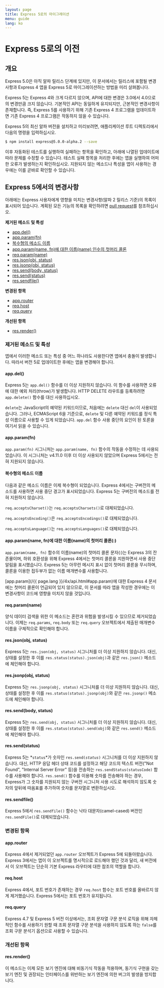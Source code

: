 ```yaml
---
layout: page
title: Express 5로의 마이그레이션
menu: guide
lang: ko
---
```


# Express 5로의 이전

<h2 id="overview">개요</h2>

Express 5.0은 아직 알파 릴리스 단계에 있지만, 이 문서에서는 릴리스에 포함될 변경사항과 Express 4 앱을 Express 5로 마이그레이션하는 방법을 미리 살펴봅니다.

Express 5는 Express 4와 크게 다르지 않으며, API에 대한 변경은 3.0에서 4.0으로의 변경만큼 크지 않습니다.  기본적인 API는 동일하게 유지되지만, 근본적인 변경사항이 존재합니다. 즉, Express 5를 사용하기 위해 기존 Express 4 프로그램을 업데이트하면 기존 Express 4 프로그램은 작동하지 않을 수 있습니다.

Express 5의 최신 알파 버전을 설치하고 미리보려면, 애플리케이션 루트 디렉토리에서 다음의 명령을 입력하십시오.

```sh
$ npm install express@5.0.0-alpha.2 --save
```

이후 자동화된 테스트를 실행하여 실패하는 항목을 확인하고, 아래에 나열된 업데이트에 따라 문제를 수정할 수 있습니다. 테스트 실패 항목을 처리한 후에는 앱을 실행하여 어떠한 오류가 발생하는지 확인하십시오. 지원되지 않는 메소드나 특성을 앱이 사용하는 경우에는 이를 곧바로 확인할 수 있습니다.

<h2 id="changes">Express 5에서의 변경사항</h2>

아래에는 Express 사용자에게 영향을 미치는 변경사항(알파 2 릴리스 기준)의 목록이 표시되어 있습니다.
계획된 모든 기능의 목록을 확인하려면 [pull request](https://github.com/strongloop/express/pull/2237)를 참조하십시오.

**제거된 메소드 및 특성**

<ul class="doclist">
  <li><a href="#app.del">app.del()</a></li>
  <li><a href="#app.param">app.param(fn)</a></li>
  <li><a href="#plural">복수형의 메소드 이름</a></li>
  <li><a href="#leading">app.param(name, fn)에 대한 이름(name) 인수의 첫머리 콜론</a></li>
  <li><a href="#req.param">req.param(name)</a></li>
  <li><a href="#res.json">res.json(obj, status)</a></li>
  <li><a href="#res.jsonp">res.jsonp(obj, status)</a></li>
  <li><a href="#res.send.body">res.send(body, status)</a></li>
  <li><a href="#res.send.status">res.send(status)</a></li>
  <li><a href="#res.sendfile">res.sendfile()</a></li>
</ul>

**변경된 항목**

<ul class="doclist">
  <li><a href="#app.router">app.router</a></li>
  <li><a href="#req.host">req.host</a></li>
  <li><a href="#req.query">req.query</a></li>
</ul>

**개선된 항목**

<ul class="doclist">
  <li><a href="#res.render">res.render()</a></li>
</ul>

<h3>제거된 메소드 및 특성</h3>

앱에서 이러한 메소드 또는 특성 중 어느 하나라도 사용한다면 앱에서 충돌이 발생합니다. 따라서 버전 5로 업데이트한 후에는 앱을 변경해야 합니다.

<h4 id="app.del">app.del()</h4>

Express 5는 `app.del()` 함수를 더 이상 지원하지 않습니다. 이 함수를 사용하면 오류에 대한 예외 처리(throw)가 발생합니다. HTTP DELETE 라우트를 등록하려면 `app.delete()` 함수를 대신 사용하십시오.

`delete`는 JavaScript의 예약된 키워드이므로, 처음에는 `delete` 대신 `del`이 사용되었습니다. 그러나, ECMAScript 6을 기준으로, `delete` 및 다른 예약된 키워드를 정식 특성 이름으로 사용할 수 있게 되었습니다. `app.del` 함수 사용 중단의 요인이 된 토론을 여기서 읽을 수 있습니다.

<h4 id="app.param">app.param(fn)</h4>

`app.param(fn)` 시그니처는 `app.param(name, fn)` 함수의 작동을 수정하는 데 사용되었습니다. 이 시그니처는 v4.11.0 이후 더 이상 사용되지 않았으며 Express 5에서는 전혀 지원되지 않습니다.

<h4 id="plural">복수형의 메소드 이름</h4>

다음과 같은 메소드 이름은 이제 복수형이 되었습니다. Express 4에서는 구버전의 메소드를 사용하면 사용 중단 경고가 표시되었습니다.  Express 5는 구버전의 메소드를 전혀 지원하지 않습니다.

`req.acceptsCharset()`는 `req.acceptsCharsets()`로 대체되었습니다.

`req.acceptsEncoding()`은 `req.acceptsEncodings()`로 대체되었습니다.

`req.acceptsLanguage()`는 `req.acceptsLanguages()`로 대체되었습니다.

<h4 id="leading">app.param(name, fn)에 대한 이름(name)의 첫머리 콜론(:)</h4>

`app.param(name, fn)` 함수의 이름(name)의 첫머리 콜론 문자(:)는 Express 3의 잔존물이며, 하위 호환성을 위해 Express 4에서는 첫머리 콜론을 지원하면서 사용 중단 알림을 표시했습니다. Express 5는 아무런 메시지 표시 없이 첫머리 콜론을 무시하며, 콜론을 이용한 접두부가 없는 이름 매개변수를 사용합니다.

[app.param](/{{ page.lang }}/4x/api.html#app.param)에 대한 Express 4 문서에는 첫머리 콜론이 언급되어 있지 않으므로, 이 문서를 따라 앱을 작성한 경우에는 이 변경사항이 코드에 영향을 미치지 않을 것입니다.

<h4 id="req.param">req.param(name)</h4>

양식 데이터 검색을 위한 이 메소드는 혼란과 위험을 발생시킬 수 있으므로 제거되었습니다. 이제는 `req.params`, `req.body` 또는 `req.query` 오브젝트에서 제출된 매개변수 이름을 구체적으로 확인해야 합니다.

<h4 id="res.json">res.json(obj, status)</h4>

Express 5는 `res.json(obj, status)` 시그니처를 더 이상 지원하지 않습니다. 대신, 상태를 설정한 후 이를 `res.status(status).json(obj)`과 같은 `res.json()` 메소드에 체인해야 합니다.

<h4 id="res.jsonp">res.jsonp(obj, status)</h4>

Express 5는 `res.jsonp(obj, status)` 시그니처를 더 이상 지원하지 않습니다. 대신, 상태를 설정한 후 이를 `res.status(status).jsonp(obj)`와 같은 `res.jsonp()` 메소드에 체인해야 합니다.

<h4 id="res.send.body">res.send(body, status)</h4>

Express 5는 `res.send(obj, status)` 시그니처를 더 이상 지원하지 않습니다. 대신, 상태를 설정한 후 이를 `res.status(status).send(obj)`와 같은 `res.send()` 메소드에 체인해야 합니다.

<h4 id="res.send.status">res.send(status)</h4>

Express 5는 *`status`*가 숫자인 <code>res.send(<em>status</em>)</code> 시그니처를 더 이상 지원하지 않습니다. 대신, HTTP 응답 헤더 상태 코드를 설정하고 해당 코드의 텍스트 버전("Not Found", "Internal Server Error" 등)을 전송하는 `res.sendStatus(statusCode)` 함수를 사용해야 합니다.
`res.send()` 함수를 이용해 숫자를 전송해야 하는 경우, Express가 그 숫자를 지원되지 않는 구버전 시그니처 사용 시도로 해석하지 않도록 숫자의 앞뒤에 따옴표를 추가하여 숫자를 문자열로 변환하십시오.

<h4 id="res.sendfile">res.sendfile()</h4>

Express 5에서 `res.sendfile()` 함수는 낙타 대문자(camel-cased) 버전인 `res.sendFile()`로 대체되었습니다.

<h3>변경된 항목</h3>

<h4 id="app.router">app.router</h4>

Express 4에서 제거되었던 `app.router` 오브젝트가 Express 5에 되돌아왔습니다. Express 3에서는 앱이 이 오브젝트를 명시적으로 로드해야 했던 것과 달리, 새 버전에서 이 오브젝트는 단순히 기본 Express 라우터에 대한 참조의 역할을 합니다.

<h4 id="req.host">req.host</h4>

Express 4에서, 포트 번호가 존재하는 경우 `req.host` 함수는 포트 번호를 올바르지 않게 제거했습니다. Express 5에서는 포트 번호가 유지됩니다.

<h4 id="req.query">req.query</h4>

Express 4.7 및 Express 5 버전 이상에서는, 조회 문자열 구문 분석 로직을 위해 자체적인 함수를 사용하기 원할 때 조회 문자열 구문 분석을 사용하지 않도록 하는 `false`를 조회 구문 분석기 옵션으로 사용할 수 있습니다.

<h3>개선된 항목</h3>

<h4 id="res.render">res.render()</h4>

이 메소드는 이제 모든 보기 엔진에 대해 비동기식 작동을 적용하며, 동기식 구현을 갖는 보기 엔진 및 권장되는 인터페이스를 위반하는 보기 엔진에 의한 버그의 발생을 방지합니다.
